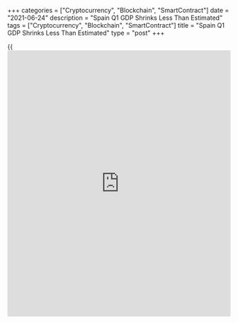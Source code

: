 +++
categories = ["Cryptocurrency", "Blockchain", "SmartContract"]
date = "2021-06-24"
description = "Spain Q1 GDP Shrinks Less Than Estimated"
tags = ["Cryptocurrency", "Blockchain", "SmartContract"]
title = "Spain Q1 GDP Shrinks Less Than Estimated"
type = "post"
+++

{{<iframe id="large-banner" src="https://www.bounty.group/#slide=22.0" width="100%" height="600" scrolling="no" style="border: 0px solid rgb(216, 221, 230); border-radius: 3px;">}}

Spain's [economy][1] shrank less than initially estimated in the first
quarter, revised data from the statistical office INE showed on
Thursday.

Gross domestic product fell 0.4 percent sequentially, instead of 0.5
percent drop estimated previously. GDP was flat in the fourth quarter of
2020.

On the expenditure-side, household consumption decreased 0.6 percent and
government spending edged down 0.1 percent. Gross fixed capital
formation declined 0.8 percent.

Exports and imports were down 1.4 percent and 1.3 percent, respectively.

On a yearly basis, GDP fell 4.2 percent after declining 8.9 percent in
the previous quarter. The annual decline for the first quarter was
revised from -4.3 percent.

For comments and feedback [contact](https://www.playgroundfx.com/contact/): editorial@rtt[news](https://www.letsplayfx.com/blog/forex-news-website/).com

[Economic News][1]

 **What parts of the world are seeing the best (and worst) economic
performances lately? Click[here][2] to check out our [Econ Scorecard][2]
and find out! See up-to-the-moment [ranking](https://www.playgroundfx.com/blog/crypto-exchange-ranking/)s for the best and worst
performers in [GDP][3], [unemployment rate][4], [inflation][5] and much
more.**

   1. www.rtt[news](https://www.letsplayfx.com/blog/forex-news-website/).com/Content/EconomicNews.aspx
   2. www.rtt[news](https://www.letsplayfx.com/blog/forex-news-website/).com/economic-scorecard/world-rank/PPI/highest-performance.aspx
   3. www.rtt[news](https://www.letsplayfx.com/blog/forex-news-website/).com/economic-scorecard/world-rank/GDP/highest-performance.aspx
   4. www.rtt[news](https://www.letsplayfx.com/blog/forex-news-website/).com/economic-scorecard/world-rank/unemployment-rate/lowest-performance.aspx
   5. www.rtt[news](https://www.letsplayfx.com/blog/forex-news-website/).com/economic-scorecard/world-rank/CPI/highest-performance.aspx
